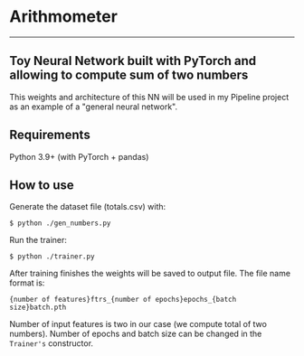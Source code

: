# Arithmometer

---

## Toy Neural Network built with PyTorch and allowing to compute sum of two numbers ##

This weights and architecture of this NN will be used in my Pipeline project as an example of a "general neural network".

## Requirements

Python 3.9+ (with PyTorch + pandas)

## How to use

Generate the dataset file (totals.csv) with:

```shell
$ python ./gen_numbers.py
```

Run the trainer:

```shell
$ python ./trainer.py
```

After training finishes the weights will be saved to output file.
The file name format is:

`{number of features}ftrs_{number of epochs}epochs_{batch size}batch.pth`

Number of input features is two in our case (we compute total of two numbers).
Number of epochs and batch size can be changed in the `Trainer's` constructor.